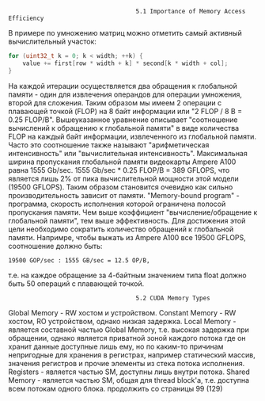 										5.1 Importance of Memory Access Efficiency
В примере по умножению матриц можно отметить самый активный вычислительный участок:

```c
for (uint32_t k = 0; k < width; ++k) {
	value += first[row * width + k] * second[k * width + col];
}
```
На каждой итерации осуществляется два обращения к глобальной памяти - один для извлечения
операндов для операции умножения, второй для сложения. Таким образом мы имеем 2 операции с
плавающей точкой (FLOP) на 8 байт информации или "2 FLOP / 8 B = 0.25 FLOP/B".
	Вышеуказанное уравнение описывает "соотношение вычислений к обращению к глобальной
памяти" в виде количества FLOP на каждый байт информации, извлеченного из глобальной
памяти. Часто это соотношение также называют "арифметическая интенсивность" или
"вычислительная интенсивность".
	Максимальная ширина пропускания глобальной памяти видеокарты Ampere A100 равна
1555 Gb/sec. 1555 Gb/sec * 0.25 FLOP/B = 389 GFLOPS, что является лишь 2% от пика
вычислительной мощности этой модели (19500 GFLOPS). Таким образом становится очевидно как
сильно производительность зависит от памяти.
	"Memory-bound program" - программа, скорость исполнения которой ограничена полосой
пропускания памяти.
	Чем выше коэффициент "вычисление/обращение к глобальной памяти", тем выше эффективность.
Для достижения этой цели необходимо сократить количество обращений к глобальной памяти.
Напримре, чтобы выжать из Ampere A100 все 19500 GFLOPS, соотношение должно быть:

	19500 GOP/sec : 1555 GB/sec = 12.5 OP/B,

т.е. на каждое обращение за 4-байтным значением типа float должно быть 50 операций с
плавающей точкой.



										5.2 CUDA Memory Types
Global Memory	- RW хостом и устройством.
Constant Memory	- RW хостом, RO устройством, однако низкая задержка.
Local Memory	- является составной частью Global Memory, т.е. высокая задержка при
				  обращении, однако является приватной зоной каждого потока где он хранит
				  данные доступные лишь ему, но по каким-то причинам непригодные для
				  хранения в регистрах, например статический массив, значения регистров и
				  прочие элементы из стека потока исполнения.
Registers		- является частью SM, доступны лишь внутри потока.
Shared Memory	- является частью SM, общая для thread block'а, т.е. доступна всем потокам
				  одного блока.
продолжить со страницы 99 (129)